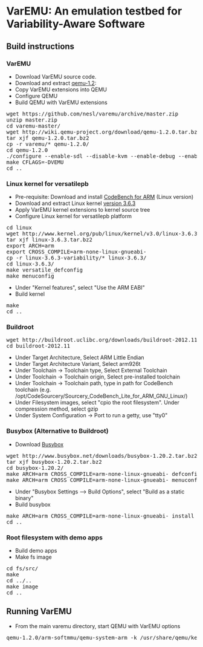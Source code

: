 # VarEMU: An emulation testbed for Variability-Aware Software

## Build instructions

### VarEMU

* Download VarEMU source code.
* Download and extract [qemu-1.2](http://wiki.qemu-project.org/download/qemu-1.2.0.tar.bz2):
* Copy VarEMU extensions into QEMU
* Configure QEMU
* Build QEMU with VarEMU extensions

<pre>
wget https://github.com/nesl/varemu/archive/master.zip
unzip master.zip
cd varemu-master/
wget http://wiki.qemu-project.org/download/qemu-1.2.0.tar.bz2
tar xjf qemu-1.2.0.tar.bz2
cp -r varemu/* qemu-1.2.0/
cd qemu-1.2.0
./configure --enable-sdl --disable-kvm --enable-debug --enable-debug-tcg --target-list=arm-softmmu
make CFLAGS=-DVEMU
cd ..
</pre>

### Linux kernel for versatilepb

* Pre-requisite: Download and install [CodeBench for ARM](https://sourcery.mentor.com/sgpp/lite/arm/portal/subscription?@template=lite) (Linux version)
* Download and extract Linux kernel [version 3.6.3](http://www.kernel.org/pub/linux/kernel/v3.0/linux-3.6.3.tar.bz2)
* Apply VarEMU kernel extensions to kernel source tree
* Configure Linux kernel for versatilepb platform

<pre>
cd linux
wget http://www.kernel.org/pub/linux/kernel/v3.0/linux-3.6.3.tar.bz2
tar xjf linux-3.6.3.tar.bz2
export ARCH=arm
export CROSS_COMPILE=arm-none-linux-gnueabi-
cp -r linux-3.6.3-variability/* linux-3.6.3/
cd linux-3.6.3/
make versatile_defconfig
make menuconfig
</pre>

* Under "Kernel features", select "Use the ARM EABI"
* Build kernel

<pre>
make
cd ..
</pre>

### Buildroot

<pre>
wget http://buildroot.uclibc.org/downloads/buildroot-2012.11.tar.bz2
cd buildroot-2012.11
</pre>

* Under Target Architecture, Select ARM Little Endian
* Under Target Architecture Variant, Select arm926t
* Under Toolchain -> Toolchain type, Select External Toolchain
* Under Toolchain -> Toolchain origin, Select pre-installed toolchain
* Under Toolchain -> Toolchain path, type in path for CodeBench toolchain (e.g. /opt/CodeSourcery/Sourcery_CodeBench_Lite_for_ARM_GNU_Linux/)
* Under Filesystem images, select "cpio the root filesystem". Under compression method, select gzip
* Under System Configuration -> Port to run a getty, use "tty0"

### Busybox (Alternative to Buildroot) 

* Download [Busybox](http://www.busybox.net/downloads/busybox-1.20.2.tar.bz2)

<pre>
wget http://www.busybox.net/downloads/busybox-1.20.2.tar.bz2
tar xjf busybox-1.20.2.tar.bz2
cd busybox-1.20.2/
make ARCH=arm CROSS_COMPILE=arm-none-linux-gnueabi- defconfig
make ARCH=arm CROSS_COMPILE=arm-none-linux-gnueabi- menuconfig
</pre>

* Under "Busybox Settings –> Build Options", select "Build as a static binary"
* Build busybox

<pre>
make ARCH=arm CROSS_COMPILE=arm-none-linux-gnueabi- install
cd ..
</pre>

### Root filesystem with demo apps

* Build demo apps
* Make fs image

<pre>
cd fs/src/
make
cd ../..
make image
cd ..
</pre>

## Running VarEMU

* From the main varemu directory, start QEMU with VarEMU options

<pre>
qemu-1.2.0/arm-softmmu/qemu-system-arm -k /usr/share/qemu/keymaps/en-us -M versatilepb -m 128M -kernel linux/img/zImage -initrd linux/img/rootfs.img.gz -append "root=/dev/ram rdinit=/sbin/init console=ttyAMA0" -singlestep -variability power_model_data/instance_01.txt -nographic 
</pre>


